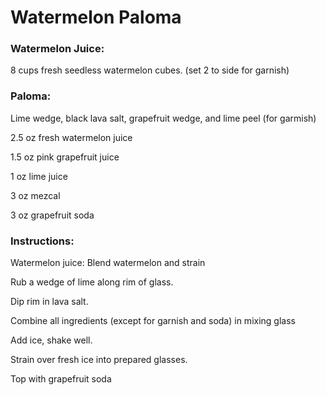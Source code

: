 # Watermelon Paloma

### Watermelon Juice:

8 cups fresh seedless watermelon cubes. (set 2 to side for garnish)

### Paloma:

Lime wedge, black lava salt, grapefruit wedge, and lime peel (for garmish)

2.5 oz fresh watermelon juice

1.5 oz pink grapefruit juice

1 oz lime juice

3 oz mezcal

3 oz grapefruit soda

### Instructions:

Watermelon juice: Blend watermelon and strain

Rub a wedge of lime along rim of glass.

Dip rim in lava salt.

Combine all ingredients (except for garnish and soda) in mixing glass

Add ice, shake well.

Strain over fresh ice into prepared glasses.

Top with grapefruit soda 

